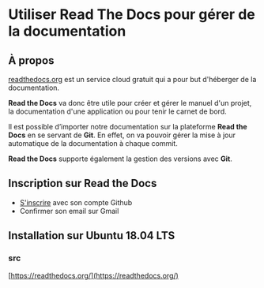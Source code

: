 # Utiliser Read The Docs pour gérer de la documentation

## À propos
[readthedocs.org](readthedocs.org) est un service cloud gratuit qui a pour but d'héberger de la documentation.
 
**Read the Docs** va donc être utile pour créer et gérer le manuel d'un projet, la documentation d'une application ou pour tenir le carnet de bord.

Il est possible d’importer notre documentation sur la plateforme **Read the Docs** en se servant de **Git**. En effet, on va pouvoir gérer la mise à jour automatique de la documentation à chaque commit. 

**Read the Docs** supporte également la gestion des versions avec **Git**.
## Inscription sur Read the Docs
- [S'inscrire](https://readthedocs.org/accounts/signup/) avec son compte Github
- Confirmer son email sur Gmail

## Installation sur Ubuntu 18.04 LTS

### src 
[https://readthedocs.org/](https://readthedocs.org/)
<!--stackedit_data:
eyJoaXN0b3J5IjpbMTg0MTcyMTI3NywtMTc5NTU5Mjg4NywxMz
k4MTM2MzY5XX0=
-->